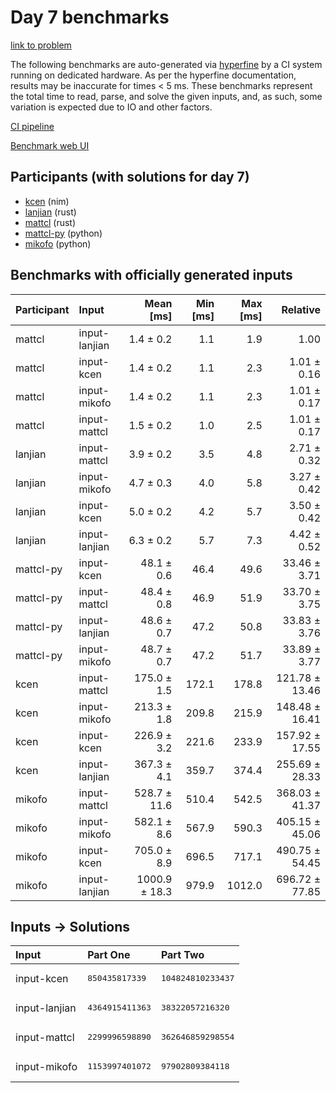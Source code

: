 # Day 7 benchmarks

[link to problem](https://adventofcode.com/2024/day/7)

The following benchmarks are auto-generated via
[hyperfine](https://github.com/sharkdp/hyperfine) by a CI system running on
dedicated hardware. As per the hyperfine documentation, results may be
inaccurate for times < 5 ms. These benchmarks represent the total time to read,
parse, and solve the given inputs, and, as such, some variation is expected due
to IO and other factors.

[CI pipeline](http://ci.papercode.net:8080/teams/main/pipelines/aoc2024)

[Benchmark web UI](https://aoc.ancalagon.black)


## Participants (with solutions for day 7)

- [kcen](https://github.com/kcen/aoc2024) (nim)
- [lanjian](https://github.com/lanjian/aoc-2024) (rust)
- [mattcl](https://github.com/mattcl/aoc2024) (rust)
- [mattcl-py](https://github.com/mattcl/aoc2024-py) (python)
- [mikofo](https://github.com/mikofo/aoc2024) (python)


## Benchmarks with officially generated inputs

| Participant | Input | Mean [ms] | Min [ms] | Max [ms] | Relative |
|:---|:---|---:|---:|---:|---:|
| mattcl | input-lanjian | 1.4 ± 0.2 | 1.1 | 1.9 | 1.00 |
| mattcl | input-kcen | 1.4 ± 0.2 | 1.1 | 2.3 | 1.01 ± 0.16 |
| mattcl | input-mikofo | 1.4 ± 0.2 | 1.1 | 2.3 | 1.01 ± 0.17 |
| mattcl | input-mattcl | 1.5 ± 0.2 | 1.0 | 2.5 | 1.01 ± 0.17 |
| lanjian | input-mattcl | 3.9 ± 0.2 | 3.5 | 4.8 | 2.71 ± 0.32 |
| lanjian | input-mikofo | 4.7 ± 0.3 | 4.0 | 5.8 | 3.27 ± 0.42 |
| lanjian | input-kcen | 5.0 ± 0.2 | 4.2 | 5.7 | 3.50 ± 0.42 |
| lanjian | input-lanjian | 6.3 ± 0.2 | 5.7 | 7.3 | 4.42 ± 0.52 |
| mattcl-py | input-kcen | 48.1 ± 0.6 | 46.4 | 49.6 | 33.46 ± 3.71 |
| mattcl-py | input-mattcl | 48.4 ± 0.8 | 46.9 | 51.9 | 33.70 ± 3.75 |
| mattcl-py | input-lanjian | 48.6 ± 0.7 | 47.2 | 50.8 | 33.83 ± 3.76 |
| mattcl-py | input-mikofo | 48.7 ± 0.7 | 47.2 | 51.7 | 33.89 ± 3.77 |
| kcen | input-mattcl | 175.0 ± 1.5 | 172.1 | 178.8 | 121.78 ± 13.46 |
| kcen | input-mikofo | 213.3 ± 1.8 | 209.8 | 215.9 | 148.48 ± 16.41 |
| kcen | input-kcen | 226.9 ± 3.2 | 221.6 | 233.9 | 157.92 ± 17.55 |
| kcen | input-lanjian | 367.3 ± 4.1 | 359.7 | 374.4 | 255.69 ± 28.33 |
| mikofo | input-mattcl | 528.7 ± 11.6 | 510.4 | 542.5 | 368.03 ± 41.37 |
| mikofo | input-mikofo | 582.1 ± 8.6 | 567.9 | 590.3 | 405.15 ± 45.06 |
| mikofo | input-kcen | 705.0 ± 8.9 | 696.5 | 717.1 | 490.75 ± 54.45 |
| mikofo | input-lanjian | 1000.9 ± 18.3 | 979.9 | 1012.0 | 696.72 ± 77.85 |


## Inputs -> Solutions

| Input | Part One | Part Two |
|:---|:---|:---|
|input-kcen|<pre>850435817339</pre>|<pre>104824810233437</pre>|
|input-lanjian|<pre>4364915411363</pre>|<pre>38322057216320</pre>|
|input-mattcl|<pre>2299996598890</pre>|<pre>362646859298554</pre>|
|input-mikofo|<pre>1153997401072</pre>|<pre>97902809384118</pre>|
